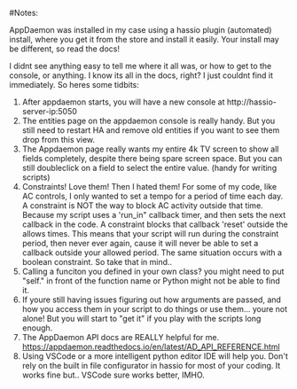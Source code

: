 #Notes:

AppDaemon was installed in my case using a hassio plugin (automated) install, where you get it from the store and install it
easily. Your install may be different, so read the docs! 

I didnt see anything easy to tell me where it all was, or how to get to the console, or anything.
I know its all in the docs, right? I just couldnt find it immediately. So heres some tidbits:

1. After appdaemon starts, you will have a new console at http://hassio-server-ip:5050
2. The entities page on the appdaemon console is really handy. But you still need to restart HA and 
    remove old entities if you want to see them drop from this view.
3. The Appdaemon page really wants my entire 4k TV screen to show all fields completely, despite there being spare screen space. But
    you can still doubleclick on a field to select the entire value. (handy for writing scripts)
4. Constraints!  Love them! Then I hated them! For some of my code, like AC controls, I only wanted to set a tempo for a period of 
    time each day. A constraint is NOT the way to block AC activity outside that time. Because my script uses a 'run_in" callback 
    timer, and then sets the next callback in the code. A constraint blocks that callback 'reset' outside the allows times. This means
    that your script will run during the constraint period, then never ever again, cause it will never be able to set a callback
    outside your allowed period.  The same situation occurs with a boolean constraint. So take that in mind.. 
5. Calling a funciton you defined in your own class? you might need to put "self." in front of the function name or Python might
    not be able to find it.
6. If youre still having issues figuring out how arguments are passed, and how you access them in your script to do things or use them... 
    youre not alone!  But you will start to "get it" if you play with the scripts long enough.
7. The AppDaemon API docs are REALLY helpful for me. https://appdaemon.readthedocs.io/en/latest/AD_API_REFERENCE.html
8. Using VSCode or a more intelligent python editor IDE will help you. Don't rely on the built in file configurator in hassio for most of
    your coding. It works fine but.. VSCode sure works better, IMHO.


